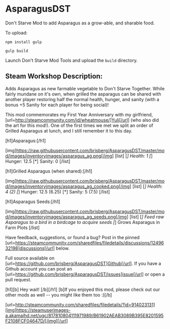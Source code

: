 # AsparagusDST
Don't Starve Mod to add Asparagus as a grow-able, and sharable food.

To upload:

`npm install gulp`

`gulp build`

Launch Don't Starve Mod Tools and upload the `build` directory.

## Steam Workshop Description:
Adds Asparagus as new farmable vegetable to Don't Starve Together. While fairly mundane on it's own, when grilled the asparagus can be shared with another player restoring half the normal health, hunger, and sanity (with a bonus +5 Sanity for each player for being social)!

This mod commemorates my First Year Anniversary with my girlfriend, [url=http://steamcommunity.com/id/wheatmouse/]Yuli[/url] (who also did the art for this mod!). One of the first times we met we split an order of Grilled Asparagus at lunch, and I still remember it to this day.

[h1]Asparagus:[/h1]

[img]https://raw.githubusercontent.com/brisberg/AsparagusDST/master/mod/images/inventoryimages/asparagus_ag.png[/img]
[list]
[*] Health: 1
[*] Hunger: 12.5
[*] Sanity: 0
[/list]

[h1]Grilled Asparagus (when shared):[/h1]

[img]https://raw.githubusercontent.com/brisberg/AsparagusDST/master/mod/images/inventoryimages/asparagus_ag_cooked.png[/img]
[list]
[*] Health: 4 (2)
[*] Hunger: 12.5 (6.25)
[*] Sanity: 5 (7.5)
[/list]

[h1]Asparagus Seeds:[/h1]

[img]https://raw.githubusercontent.com/brisberg/AsparagusDST/master/mod/images/inventoryimages/asparagus_ag_seeds.png[/img]
[list]
[*] Feed raw Asparagus to a bird in a birdcage to acquire seeds
[*] Grows Asparagus in Farm Plots
[/list]

Have feedback, suggestions, or found a bug? Post in the pinned [url=https://steamcommunity.com/sharedfiles/filedetails/discussions/1249632198]discussions[/url] below.

Full source available on [url=https://github.com/brisberg/AsparagusDST]Github[/url]. If you have a Github account you can post an [url=https://github.com/brisberg/AsparagusDST/issues]issue[/url] or open a pull request.

[h1][b] Hey wait! [/b][/h1]
[b]If you enjoyed this mod, please check out our other mods as well -- you might like them too :)[/b]

[url=http://steamcommunity.com/sharedfiles/filedetails/?id=914023131][img]https://steamuserimages-a.akamaihd.net/ugc/817810804111971989/B61902AEAB3089B395E8201595F2108FCF04647D/[/img][/url]
